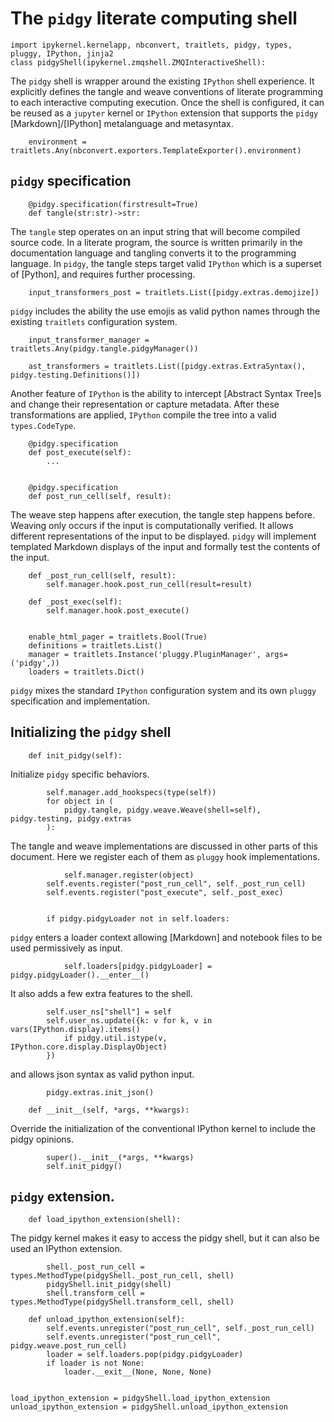 # The `pidgy` literate computing shell

    import ipykernel.kernelapp, nbconvert, traitlets, pidgy, types, pluggy, IPython, jinja2
    class pidgyShell(ipykernel.zmqshell.ZMQInteractiveShell):

The `pidgy` shell is wrapper around the existing `IPython` shell experience. It explicitly defines the tangle and weave conventions of literate programming to each interactive computing execution. Once the shell is configured, it can be reused as a `jupyter` kernel or `IPython` extension that supports the `pidgy` [Markdown]/[IPython] metalanguage and metasyntax.

        environment = traitlets.Any(nbconvert.exporters.TemplateExporter().environment)

## `pidgy` specification

        @pidgy.specification(firstresult=True)
        def tangle(str:str)->str:

The `tangle` step operates on an input string that will become compiled source code. In a literate program, the source is written primarily in the documentation language and tangling converts it to the programming language. In `pidgy`, the tangle steps target valid `IPython` which is a superset of [Python], and requires further processing.

        input_transformers_post = traitlets.List([pidgy.extras.demojize])

`pidgy` includes the ability the use emojis as valid python names through the existing `traitlets` configuration system.

        input_transformer_manager = traitlets.Any(pidgy.tangle.pidgyManager())

        ast_transformers = traitlets.List([pidgy.extras.ExtraSyntax(), pidgy.testing.Definitions()])

Another feature of `IPython` is the ability to intercept [Abstract Syntax Tree]s and change their representation or capture metadata. After these transformations are applied, `IPython` compile the tree into a valid `types.CodeType`.

        @pidgy.specification
        def post_execute(self):
            ...


        @pidgy.specification
        def post_run_cell(self, result):

The weave step happens after execution, the tangle step happens before. Weaving only occurs if the input is computationally verified. It allows different representations of the input to be displayed. `pidgy` will implement templated Markdown displays of the input and formally test the contents of the input.

        def _post_run_cell(self, result):
            self.manager.hook.post_run_cell(result=result)

        def _post_exec(self):
            self.manager.hook.post_execute()


        enable_html_pager = traitlets.Bool(True)
        definitions = traitlets.List()
        manager = traitlets.Instance('pluggy.PluginManager', args=('pidgy',))
        loaders = traitlets.Dict()

`pidgy` mixes the standard `IPython` configuration system and its own `pluggy` specification and implementation.

## Initializing the `pidgy` shell

        def init_pidgy(self):

Initialize `pidgy` specific behaviors.

            self.manager.add_hookspecs(type(self))
            for object in (
                pidgy.tangle, pidgy.weave.Weave(shell=self), pidgy.testing, pidgy.extras
            ):

The tangle and weave implementations are discussed in other parts of this document. Here we register each of them as `pluggy` hook implementations.

                self.manager.register(object)
            self.events.register("post_run_cell", self._post_run_cell)
            self.events.register("post_execute", self._post_exec)


            if pidgy.pidgyLoader not in self.loaders:

`pidgy` enters a loader context allowing [Markdown] and notebook files to be used permissively as input.

                self.loaders[pidgy.pidgyLoader] = pidgy.pidgyLoader().__enter__()

It also adds a few extra features to the shell.

            self.user_ns["shell"] = self
            self.user_ns.update({k: v for k, v in vars(IPython.display).items()
                if pidgy.util.istype(v, IPython.core.display.DisplayObject)
            })

and allows json syntax as valid python input.

            pidgy.extras.init_json()

        def __init__(self, *args, **kwargs):

Override the initialization of the conventional IPython kernel to include the pidgy opinions.

            super().__init__(*args, **kwargs)
            self.init_pidgy()

## `pidgy` extension.

        def load_ipython_extension(shell):

The pidgy kernel makes it easy to access the pidgy shell, but it can also be used an IPython extension.

            shell._post_run_cell = types.MethodType(pidgyShell._post_run_cell, shell)
            pidgyShell.init_pidgy(shell)
            shell.transform_cell = types.MethodType(pidgyShell.transform_cell, shell)

<!--  -->

        def unload_ipython_extension(self):
            self.events.unregister("post_run_cell", self._post_run_cell)
            self.events.unregister("post_run_cell", pidgy.weave.post_run_cell)
            loader = self.loaders.pop(pidgy.pidgyLoader)
            if loader is not None:
                loader.__exit__(None, None, None)


    load_ipython_extension = pidgyShell.load_ipython_extension
    unload_ipython_extension = pidgyShell.unload_ipython_extension
